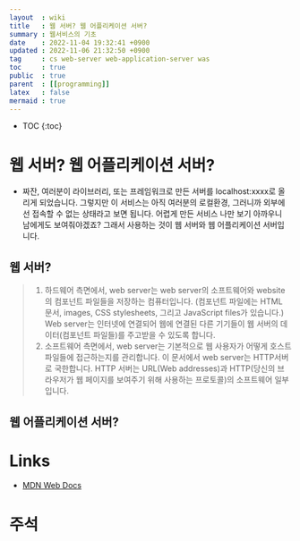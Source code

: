 ```yaml
---
layout  : wiki
title   : 웹 서버? 웹 어플리케이션 서버?
summary : 웹서비스의 기초
date    : 2022-11-04 19:32:41 +0900
updated : 2022-11-06 21:32:50 +0900
tag     : cs web-server web-application-server was
toc     : true
public  : true
parent  : [[programming]]
latex   : false
mermaid : true
---
```

* TOC
{:toc}

# 웹 서버? 웹 어플리케이션 서버?
* 짜잔, 여러분이 라이브러리, 또는 프레임워크로 만든 서버를 localhost:xxxx로 올리게 되었습니다. 그렇지만 이 서비스는 아직 여러분의 로컬환경, 그러니까 외부에선 접속할 수 없는 상태라고 보면 됩니다. 어렵게 만든 서비스 나만 보기 아까우니 남에게도 보여줘야겠죠? 그래서 사용하는 것이 웹 서버와 웹 어플리케이션 서버입니다.

## 웹 서버?

>1.  하드웨어 측면에서, web server는 web server의 소프트웨어와 website의 컴포넌트 파일들을 저장하는 컴퓨터입니다. (컴포넌트 파일에는 HTML 문서, images, CSS stylesheets, 그리고 JavaScript files가 있습니다.) Web server는 인터넷에 연결되어 웹에 연결된 다른 기기들이 웹 서버의 데이터(컴포넌트 파일들)를 주고받을 수 있도록 합니다.
> 2.  소프트웨어 측면에서, web server는 기본적으로 웹 사용자가 어떻게 호스트 파일들에 접근하는지를 관리합니다. 이 문서에서 web server는 HTTP서버로 국한합니다. HTTP 서버는 URL(Web addresses)과 HTTP(당신의 브라우저가 웹 페이지를 보여주기 위해 사용하는 프로토콜)의 소프트웨어 일부입니다.

## 웹 어플리케이션 서버?

# Links
* [MDN Web Docs](https://developer.mozilla.org/ko/docs/Learn/Common_questions/What_is_a_web_server)

# 주석